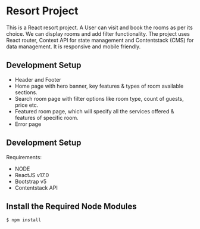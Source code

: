 # Resort Project
This is a React resort project. A User can visit and book the rooms as per its choice. We can display rooms and add filter functionality. The project uses React router, Context API for state management and Contentstack (CMS) for data management. It is responsive and mobile friendly. 

## Development Setup
  - Header and Footer
  - Home page with hero banner, key features & types of room available sections.
  - Search room page with filter options like room type, count of guests, price etc.
  - Featured room page, which will specify all the services offered & features of specific room.
  - Error page

## Development Setup

Requirements:

- NODE
- ReactJS v17.0
- Bootstrap v5
- Contentstack API

## Install the Required Node Modules

```bash
$ npm install
```


